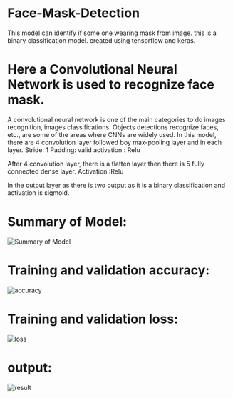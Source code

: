 # Face-Mask-Detection
This model can identify if some one wearing mask from image. 
this is a binary classification model. created using tensorflow and keras.

# Here  a Convolutional Neural Network is used to recognize face mask.

A convolutional neural network is one of the main categories to do images recognition, images classifications. Objects detections recognize faces, etc., are some of the areas where CNNs are widely used. 
In this model, there are 4 convolution layer followed boy max-pooling layer and in each layer. 
Stride: 1
Padding: valid 
activation : Relu

After 4 convolution layer, there is a flatten layer then there is 5 fully connected dense layer.
Activation :Relu

In the output layer as there is two output as it is a binary classification and activation is sigmoid.

# Summary of Model:
![Summary of Model](http://)
# Training and validation accuracy:
![accuracy](http://)

# Training and validation loss:
![loss](http://)

# output:
  ![result](http://)

